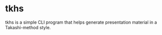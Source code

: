 # tkhs

tkhs is a simple CLI program that helps generate presentation material in a Takashi-method style.

